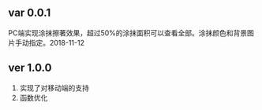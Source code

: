 ﻿## var 0.0.1 ##
PC端实现涂抹擦著效果，超过50%的涂抹面积可以查看全部。涂抹颜色和背景图片手动指定。2018-11-12
## ver 1.0.0 ##
1. 实现了对移动端的支持
1. 函数优化